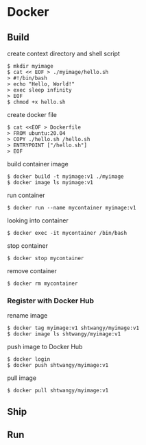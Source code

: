 # Docker

## Build
create context directory and shell script
```
$ mkdir myimage
$ cat << EOF > ./myimage/hello.sh
> #!/bin/bash
> echo "Hello, World!"
> exec sleep infinity
> EOF
$ chmod +x hello.sh
```

create docker file
```
$ cat <<EOF > Dockerfile
> FROM ubuntu:20.04
> COPY ./hello.sh /hello.sh
> ENTRYPOINT ["/hello.sh"]
> EOF
```

build container image
```
$ docker build -t myimage:v1 ./myimage
$ docker image ls myimage:v1
```
run container
```
$ docker run --name mycontainer myimage:v1
```
looking into container
```
$ docker exec -it mycontainer /bin/bash
```
stop container
```
$ docker stop mycontainer
```
remove container
```
$ docker rm mycontainer
```

### Register with Docker Hub
rename image
```
$ docker tag myimage:v1 shtwangy/myimage:v1
$ docker image ls shtwangy/myimage:v1
```
push image to Docker Hub
```
$ docker login
$ docker push shtwangy/myimage:v1
```

pull image
```
$ docker pull shtwangy/myimage:v1
```

## Ship

## Run
